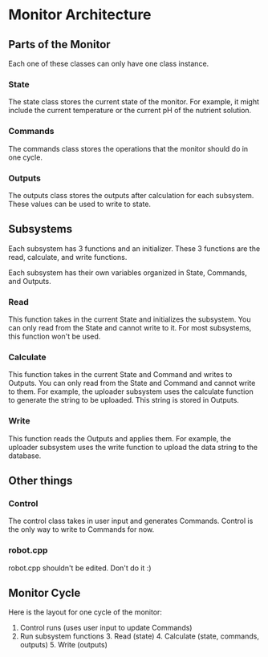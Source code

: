 # Monitor Architecture

## Parts of the Monitor
Each one of these classes can only have one class instance.
### State
The state class stores the current state of the monitor. For example, it might include the current temperature or the current pH of the nutrient solution.
### Commands
The commands class stores the operations that the monitor should do in one cycle.
### Outputs
The outputs class stores the outputs after calculation for each subsystem. These values can be used to write to state.

## Subsystems
Each subsystem has 3 functions and an initializer. These 3 functions are the read, calculate, and write functions. 

Each subsystem has their own variables organized in State, Commands, and Outputs. 

### Read
This function takes in the current State and initializes the subsystem. You can only read from the State and cannot write to it. For most subsystems, this function won't be used.

### Calculate
This function takes in the current State and Command and writes to Outputs. You can only read from the State and Command and cannot write to them. For example, the uploader subsystem uses the calculate function to generate the string to be uploaded. This string is stored in Outputs.

### Write 
This function reads the Outputs and applies them. For example, the uploader subsystem uses the write function to upload the data string to the database.

## Other things
### Control
The control class takes in user input and generates Commands. Control is the only way to write to Commands for now.

### robot.cpp
robot.cpp shouldn't be edited. Don't do it :)

## Monitor Cycle
Here is the layout for one cycle of the monitor:

 1. Control runs (uses user input to update Commands)
 2. Run subsystem functions
	 3. Read (state)
	 4. Calculate (state, commands, outputs)
	 5. Write (outputs)
